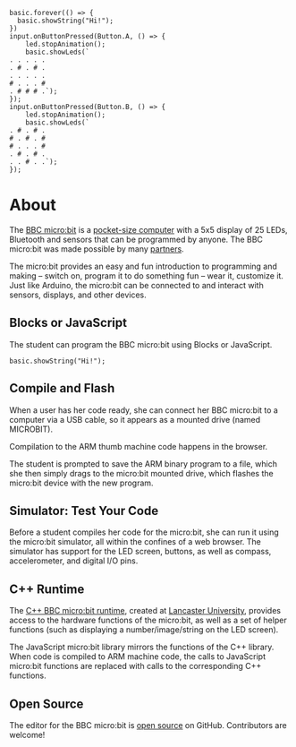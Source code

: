 ```sim
basic.forever(() => {
  basic.showString("Hi!");
})
input.onButtonPressed(Button.A, () => {
    led.stopAnimation();
    basic.showLeds(`
. . . . .
. # . # .
. . . . .
# . . . #
. # # # .`);
});
input.onButtonPressed(Button.B, () => {
    led.stopAnimation();
    basic.showLeds(`
. # . # .
# . # . #
# . . . #
. # . # .
. . # . .`);
});
``` 
# About

The [BBC micro:bit](https://www.microbit.co.uk) is a [pocket-size computer](/device) with a 5x5 display of 25 LEDs, Bluetooth and sensors that can be programmed by anyone.
The BBC micro:bit was made possible by many [partners](https://www.microbit.co.uk/partners).

The micro:bit provides an easy and fun introduction to programming and making – switch on, program it to do something fun – wear it, customize it.
Just like Arduino, the micro:bit can be connected to and interact with sensors, displays, and other devices. 

## Blocks or JavaScript

The student can program the BBC micro:bit using Blocks or JavaScript.

```blocks
basic.showString("Hi!");
```

## Compile and Flash

When a user has her code ready, she can connect her BBC micro:bit to a computer via a USB cable, so it appears as a mounted drive (named MICROBIT). 

Compilation to the ARM thumb machine code happens in the browser.

The student is prompted to save the ARM binary program to a file, which she then simply drags to the micro:bit mounted drive, 
which flashes the micro:bit device with the new program.

## Simulator: Test Your Code

Before a student compiles her code for the micro:bit, she can run it using the micro:bit simulator, all within the confines of a web browser. 
The simulator has support for the LED screen, buttons, as well as compass, accelerometer, and digital I/O pins.

## C++ Runtime

The [C++ BBC micro:bit runtime](http://lancaster-university.github.io/microbit-docs/), created at [Lancaster University](http://www.lancaster.ac.uk/), provides access to the hardware functions of the micro:bit, 
as well as a set of helper functions (such as displaying a number/image/string on the LED screen). 

The JavaScript micro:bit library mirrors the functions of the C++ library. 
When code is compiled to ARM machine code, the calls to JavaScript micro:bit functions are replaced with calls to the corresponding C++ functions.

## Open Source

The editor for the BBC micro:bit is [open source](/open-source) on GitHub. Contributors are welcome!
